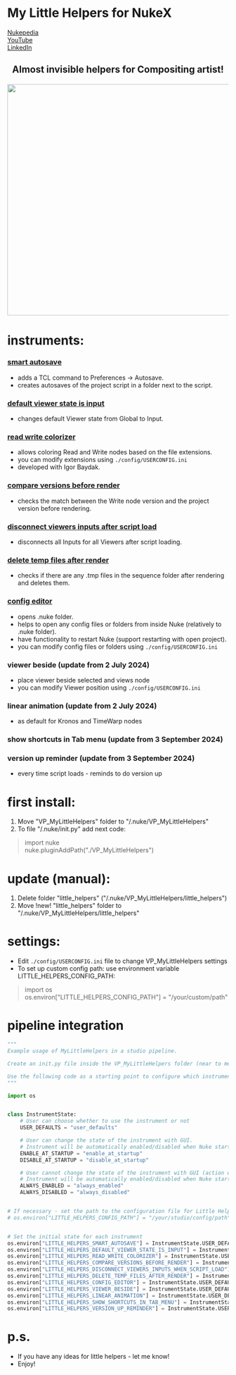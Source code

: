 # My Little Helpers for NukeX
[Nukepedia](http://www.nukepedia.com/python/nodegraph/vp-my-little-helpers)  
[YouTube](https://www.youtube.com/@parfprod1/videos)  
[LinkedIn](https://www.linkedin.com/in/vladislav-parfentev-7b89b9233/)

## <p align="center"><b>Almost invisible helpers for Compositing artist!</b> </p>

<p align="center"><img src="https://parfprod.com/URLS/little_helpers/my_little_helpers_logo_v001.jpeg" width="525"></p>

# instruments:

### [smart autosave](https://parfprod.com/URLS/little_helpers/smart_autosave_v001.gif)

- adds a TCL command to Preferences -> Autosave.
- creates autosaves of the project script in a folder next to the script.

### [default viewer state is input](https://parfprod.com/URLS/little_helpers/default_is_input_v001.png)

- changes default Viewer state from Global to Input.

### [read write colorizer](https://parfprod.com/URLS/little_helpers/read_write_colorizer_v001.gif)

- allows coloring Read and Write nodes based on the file extensions.
- you can modify extensions using `./config/USERCONFIG.ini`
- developed with Igor Baydak.

### [compare versions before render](https://parfprod.com/URLS/little_helpers/check_ver_before_render_v001.gif)

- checks the match between the Write node version and the project version before rendering.

### [disconnect viewers inputs after script load](https://parfprod.com/URLS/little_helpers/disconnect_viewer_inputs_v001.gif)

- disconnects all Inputs for all Viewers after script loading.

### [delete temp files after render](https://parfprod.com/URLS/little_helpers/delete_temp_files_v001.gif)

- checks if there are any .tmp files in the sequence folder after rendering and deletes them.

### [config editor](https://parfprod.com/URLS/little_helpers/config_helper_v001.gif)

- opens .nuke folder.
- helps to open any config files or folders from inside Nuke (relatively to .nuke folder).
- have functionality to restart Nuke (support restarting with open project).
- you can modify config files or folders using `./config/USERCONFIG.ini`

### viewer beside (update from 2 July 2024)

- place viewer beside selected and views node
- you can modify Viewer position using `./config/USERCONFIG.ini`

### linear animation (update from 2 July 2024)

- as default for Kronos and TimeWarp nodes

### show shortcuts in Tab menu (update from 3 September 2024)

### version up reminder (update from 3 September 2024)

- every time script loads - reminds to do version up



# first install:

1) Move "VP_MyLittleHelpers" folder to "/.nuke/VP_MyLittleHelpers"
2) To file "/.nuke/init.py" add next code:

> import nuke  
> nuke.pluginAddPath("./VP_MyLittleHelpers")

# update (manual):

1) Delete folder "little_helpers" ("/.nuke/VP_MyLittleHelpers/little_helpers")
2) Move !new! "little_helpers" folder to "/.nuke/VP_MyLittleHelpers/little_helpers"

# settings:

- Edit `./config/USERCONFIG.ini` file to change VP_MyLittleHelpers settings
- To set up custom config path: use environment variable LITTLE_HELPERS_CONFIG_PATH:

> import os  
> os.environ["LITTLE_HELPERS_CONFIG_PATH"] = "/your/custom/path"

# pipeline integration

```python
"""
Example usage of MyLittleHelpers in a studio pipeline.

Create an init.py file inside the VP_MyLittleHelpers folder (near to menu.py file).

Use the following code as a starting point to configure which instruments will be turned on or off.
"""

import os


class InstrumentState:
    # User can choose whether to use the instrument or not
    USER_DEFAULTS = "user_defaults"

    # User can change the state of the instrument with GUI.
    # Instrument will be automatically enabled/disabled when Nuke starts up.
    ENABLE_AT_STARTUP = "enable_at_startup"
    DISABLE_AT_STARTUP = "disable_at_startup"

    # User cannot change the state of the instrument with GUI (action will be disabled).
    # Instrument will be automatically enabled/disabled when Nuke starts up.
    ALWAYS_ENABLED = "always_enabled"
    ALWAYS_DISABLED = "always_disabled"


# If necessary - set the path to the configuration file for Little Helpers
# os.environ["LITTLE_HELPERS_CONFIG_PATH"] = "/your/studio/config/path"


# Set the initial state for each instrument
os.environ["LITTLE_HELPERS_SMART_AUTOSAVE"] = InstrumentState.USER_DEFAULTS
os.environ["LITTLE_HELPERS_DEFAULT_VIEWER_STATE_IS_INPUT"] = InstrumentState.USER_DEFAULTS
os.environ["LITTLE_HELPERS_READ_WRITE_COLORIZER"] = InstrumentState.USER_DEFAULTS
os.environ["LITTLE_HELPERS_COMPARE_VERSIONS_BEFORE_RENDER"] = InstrumentState.USER_DEFAULTS
os.environ["LITTLE_HELPERS_DISCONNECT_VIEWERS_INPUTS_WHEN_SCRIPT_LOAD"] = InstrumentState.USER_DEFAULTS
os.environ["LITTLE_HELPERS_DELETE_TEMP_FILES_AFTER_RENDER"] = InstrumentState.USER_DEFAULTS
os.environ["LITTLE_HELPERS_CONFIG_EDITOR"] = InstrumentState.USER_DEFAULTS
os.environ["LITTLE_HELPERS_VIEWER_BESIDE"] = InstrumentState.USER_DEFAULTS
os.environ["LITTLE_HELPERS_LINEAR_ANIMATION"] = InstrumentState.USER_DEFAULTS
os.environ["LITTLE_HELPERS_SHOW_SHORTCUTS_IN_TAB_MENU"] = InstrumentState.USER_DEFAULTS
os.environ["LITTLE_HELPERS_VERSION_UP_REMINDER"] = InstrumentState.USER_DEFAULTS

```

# p.s.

- If you have any ideas for little helpers - let me know!
- Enjoy!